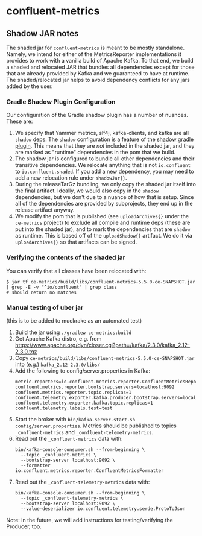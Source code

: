 # confluent-metrics

## Shadow JAR notes

The shaded jar for `confluent-metrics` is meant to be mostly standalone. Namely,
we intend for either of the MetricsReporter implementations it provides to work
with a vanilla build of Apache Kafka. To that end, we build a shaded and
relocated JAR that bundles all dependencies except for those that are already
provided by Kafka and we guaranteed to have at runtime. The shaded/relocated
jar helps to avoid dependency conflicts for any jars added by the user.

### Gradle Shadow Plugin Configuration

Our configuration of the Gradle shadow plugin has a number of nuances. These
are:

1. We specify that Yammer metrics, slf4j, kafka-clients, and kafka are all
   `shadow` deps. The `shadow` configuration is a feature of the [shadow gradle
   plugin](https://imperceptiblethoughts.com/shadow/configuration/#configuring-the-runtime-classpath).
   This means that they are _not_ included in the shaded jar, and they are
   marked as "runtime" dependencies in the pom that we build.
2. The shadow jar is configured to bundle all other dependencies and their
   transitive dependencies. We relocate anything that is not `io.confluent` to
   `io.confluent.shaded`. If you add a new dependency, you may need to add a new
   relocation rule under `shadowJar{}`.
3. During the releaseTarGz bundling, we only copy the shaded jar itself into the
   final artifact. Ideally, we would also copy in the `shadow` dependencies, but
   we don't due to a nuance of how that is setup. Since all of the dependencies
   are provided by subprojects, they end up in the release artifact anyway.
4. We modify the pom that is published (see `uploadArchives{}` under the
   `ce-metrics` project) to exclude all compile and runtime deps (these are put
   into the shaded jar), and to mark the dependencies that are `shadow` as
   runtime. This is based off of the `uploadShadow{}` artifact. We do it via
   `uploadArchives{}` so that artifacts can be signed.

### Verifying the contents of the shaded jar

You can verify that all classes have
been relocated with:

```shell
$ jar tf ce-metrics/build/libs/confluent-metrics-5.5.0-ce-SNAPSHOT.jar | grep -E -v "^io/confluent" | grep class
# should return no matches
```

### Manual testing of uber jar
(this is to be added to muckrake as an automated test)

1. Build the jar using `./gradlew ce-metrics:build`
1. Get Apache Kafka distro, e.g. from <https://www.apache.org/dyn/closer.cgi?path=/kafka/2.3.0/kafka_2.12-2.3.0.tgz>
1. Copy `ce-metrics/build/libs/confluent-metrics-5.5.0-ce-SNAPSHOT.jar`
   into (e.g.) `kafka_2.12-2.3.0/libs/`
1. Add the following to config/server.properties in Kafka:
   ```
   metric.reporters=io.confluent.metrics.reporter.ConfluentMetricsReporter,io.confluent.telemetry.reporter.KafkaServerMetricsReporter
   confluent.metrics.reporter.bootstrap.servers=localhost:9092
   confluent.metrics.reporter.topic.replicas=1
   confluent.telemetry.exporter.kafka.producer.bootstrap.servers=localhost:9092
   confluent.telemetry.exporter.kafka.topic.replicas=1
   confluent.telemetry.labels.test=test
   ```
1. Start the broker with `bin/kafka-server-start.sh config/server.properties`.
   Metrics should be published to topics `_confluent-metrics` and `_confluent-telemetry-metrics`.
1. Read out the `_confluent-metrics` data with:
   ```
   bin/kafka-console-consumer.sh --from-beginning \
     --topic _confluent-metrics \
     --bootstrap-server localhost:9092 \
     --formatter io.confluent.metrics.reporter.ConfluentMetricsFormatter
   ```
1. Read out the `_confluent-telemetry-metrics` data with:
   ```
   bin/kafka-console-consumer.sh --from-beginning \
     --topic _confluent-telemetry-metrics \
     --bootstrap-server localhost:9092 \
     --value-deserializer io.confluent.telemetry.serde.ProtoToJson
   ```

Note: In the future, we will add instructions for testing/verifying the Producer, too.
